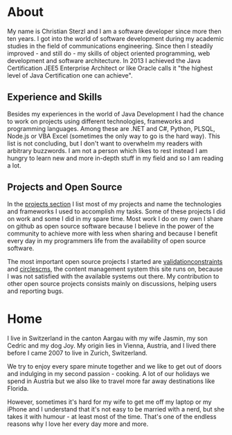 # About

My name is Christian Sterzl and I am a software developer since more then ten years. I got into the world of software development during my academic studies in the field of communications engineering. Since then I steadily improved - and still do -  my skills of object oriented programming, web development and software architecture. In 2013 I achieved the Java Certification JEE5 Enterprise Architect or like Oracle calls it "the highest level of Java Certification one can achieve".

## Experience and Skills 

Besides my experiences in the world of Java Development I had the chance to work on projects using different technologies, frameworks and programming languages. Among these are .NET and C#, Python, PLSQL, Node.js or VBA Excel (sometimes the only way to go is the hard way). This list is not concluding, but I don't want to overwhelm my readers with arbitrary buzzwords. I am not a person which likes to rest instead I am hungry to learn new and more in-depth stuff in my field and so I am reading a lot.

## Projects and Open Source

In the [projects section](/cc/projects) I list most of my projects and name the technologies and frameworks I used to accomplish my tasks. Some of these projects I did on work and some I did in my spare time. Most work I do on my own I share on github as open source software because I believe in the power of the community to achieve more with less when sharing and because I benefit every day in my programmers life from the availability of open source software.

The most important open source projects I started are [validationconstraints](http://waxolunist.github.io/validationconstraints/) and [circlescms](https://github.com/Waxolunist/circlescms), the content management system this site runs on, because I was not satisfied with the available systems out there. My contribution to other open source projects consists mainly on discussions, helping users and reporting bugs.

# Home

I live in Switzerland in the canton Aargau with my wife Jasmin, my son Cedric and my dog Joy. My origin lies in Vienna, Austria, and I lived there before I came 2007 to live in Zurich, Switzerland. 

We try to enjoy every spare minute together and we like to get out of doors and indulging in my second passion - cooking. A lot of our holidays we spend in Austria but we also like to travel more far away destinations like Florida.

However, sometimes it's hard for my wife to get me off my laptop or my iPhone and I understand that it's not easy to be married with a nerd, but she takes it with humour - at least most of the time. That's one of the endless reasons why I love her every day more and more.

